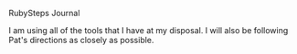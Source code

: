 RubySteps Journal

I am using all of the tools that I have at my disposal.  I will also be following Pat's directions as closely as possible.